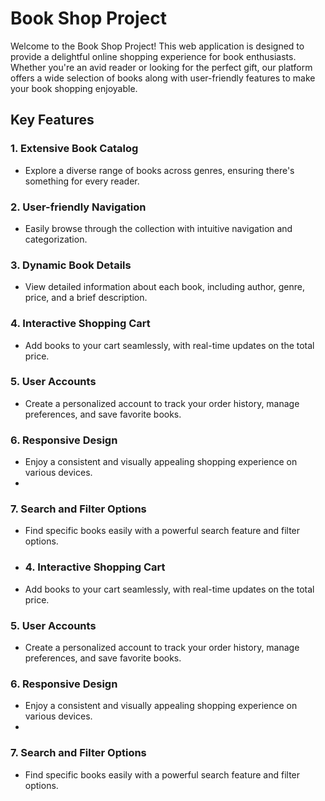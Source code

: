 # Book Shop Project

Welcome to the Book Shop Project! This web application is designed to provide a delightful online shopping experience for book enthusiasts. Whether you're an avid reader or looking for the perfect gift, our platform offers a wide selection of books along with user-friendly features to make your book shopping enjoyable.

## Key Features

### 1. **Extensive Book Catalog**
   - Explore a diverse range of books across genres, ensuring there's something for every reader.

### 2. **User-friendly Navigation**
   - Easily browse through the collection with intuitive navigation and categorization.

### 3. **Dynamic Book Details**
   - View detailed information about each book, including author, genre, price, and a brief description.


### 4. **Interactive Shopping Cart**
   - Add books to your cart seamlessly, with real-time updates on the total price.

### 5. **User Accounts**
   - Create a personalized account to track your order history, manage preferences, and save favorite books.
### 6. **Responsive Design**
   - Enjoy a consistent and visually appealing shopping experience on various devices.
   - 
### 7. **Search and Filter Options**
   - Find specific books easily with a powerful search feature and filter options.
   - ### 4. **Interactive Shopping Cart**
   - Add books to your cart seamlessly, with real-time updates on the total price.

### 5. **User Accounts**
   - Create a personalized account to track your order history, manage preferences, and save favorite books.
### 6. **Responsive Design**
   - Enjoy a consistent and visually appealing shopping experience on various devices.
   - 
### 7. **Search and Filter Options**
   - Find specific books easily with a powerful search feature and filter options.
